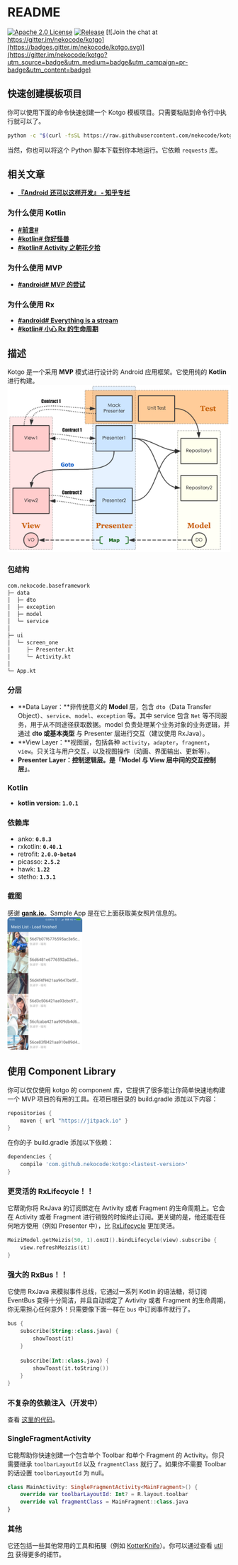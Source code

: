 # README

[![Apache 2.0 License](https://img.shields.io/badge/license-Apache%202.0-blue.svg?style=flat)](http://www.apache.org/licenses/LICENSE-2.0.html) [![Release](https://jitpack.io/v/nekocode/kotgo.svg)](https://jitpack.io/#nekocode/kotgo) [![Join the chat at https://gitter.im/nekocode/kotgo](https://badges.gitter.im/nekocode/kotgo.svg)](https://gitter.im/nekocode/kotgo?utm_source=badge&utm_medium=badge&utm_campaign=pr-badge&utm_content=badge)

## 快速创建模板项目
你可以使用下面的命令快速创建一个 Kotgo 模板项目。只需要粘贴到命令行中执行就可以了。
```bash
python -c "$(curl -fsSL https://raw.githubusercontent.com/nekocode/kotgo/master/project_creator.py)"
```
当然，你也可以将这个 Python 脚本下载到你本地运行。它依赖 `requests` 库。

## 相关文章
- [**『Android 还可以这样开发』 - 知乎专栏**](http://zhuanlan.zhihu.com/kotandroid)  

### 为什么使用 Kotlin
- [**#前言#**](http://zhuanlan.zhihu.com/kotandroid/20313799)
- [**#kotlin# 你好怪兽**](http://zhuanlan.zhihu.com/kotandroid/20314409)
- [**#kotlin# Activity 之朝花夕拾**](http://zhuanlan.zhihu.com/kotandroid/20349241)

### 为什么使用 MVP
- [**#android# MVP 的尝试**](http://zhuanlan.zhihu.com/kotandroid/20358928)

### 为什么使用 Rx
- [**#android# Everything is a stream**](http://zhuanlan.zhihu.com/kotandroid/20498267)
- [**#kotlin# 小心 Rx 的生命周期**](http://zhuanlan.zhihu.com/kotandroid/20514727)


## 描述
Kotgo 是一个采用 **MVP** 模式进行设计的 Android 应用框架。它使用纯的 **Kotlin** 进行构建。  
![](art/layer.png)

### 包结构
```
com.nekocode.baseframework
├─ data
│  ├─ dto
│  ├─ exception
│  ├─ model
│  └─ service
│ 
├─ ui
│  └─ screen_one
│     ├─ Presenter.kt
│     └─ Activity.kt
│
└─ App.kt
```

### 分层
- **Data Layer：**非传统意义的 **Model** 层，包含 `dto`（Data Transfer Object）、`service`、`model`、`exception` 等。其中 service 包含 `Net` 等不同服务，用于从不同途径获取数据。model 负责处理某个业务对象的业务逻辑，并通过 **dto 或基本类型** 与 Presenter 层进行交互（建议使用 RxJava）。
- **View Layer：**视图层，包括各种 `activity`，`adapter`，`fragment`，`view`。只关注与用户交互，以及视图操作（动画、界面输出、更新等）。
- **Presenter Layer：**控制逻辑层。是**「Model 与 View 层中间的交互控制层」**。

### Kotlin
- **kotlin version: `1.0.1`**

### 依赖库
- anko: **`0.8.3`**
- rxkotlin: **`0.40.1`**
- retrofit: **`2.0.0-beta4`**
- picasso: **`2.5.2`**
- hawk: **`1.22`**
- stetho: **`1.3.1`**

### 截图
感谢 **[gank.io](http://gank.io/)**。Sample App 是在它上面获取美女照片信息的。  
![](art/screenshot.png)


## 使用 Component Library
你可以仅仅使用 kotgo 的 component 库，它提供了很多能让你简单快速地构建一个 MVP 项目的有用的工具。在项目根目录的 build.gradle 添加以下内容：
```gradle
repositories {
    maven { url "https://jitpack.io" }
}
```

在你的子 build.gradle 添加以下依赖：
```gradle
dependencies {
    compile 'com.github.nekocode:kotgo:<lastest-version>'
}
```

### 更灵活的 RxLifecycle！！
它帮助你将 RxJava 的订阅绑定在 Avtivity 或者 Fragment 的生命周期上。它会在 Activity 或者 Fragment 进行销毁的时候终止订阅。更关键的是，他还能在任何地方使用（例如 Presenter 中），比 [RxLifecycle](https://github.com/trello/RxLifecycle) 更加灵活。  
```kotlin
MeiziModel.getMeizis(50, 1).onUI().bindLifecycle(view).subscribe {
    view.refreshMeizis(it)
}
```

### 强大的 RxBus！！
它使用 RxJava 来模拟事件总线，它通过一系列 Kotlin 的语法糖，将订阅 EventBus 变得十分简洁，并且自动绑定了 Avtivity 或者 Fragment 的生命周期，你无需担心任何意外！只需要像下面一样在 `bus` 中订阅事件就行了。  
```kotlin
bus {
    subscribe(String::class.java) {
        showToast(it)
    }
    
    subscribe(Int::class.java) {
        showToast(it.toString())
    }
}
```

### 不复杂的依赖注入（开发中）
查看 [这里的代码](https://github.com/nekocode/kotgo/blob/master/sample%2Fsrc%2Fmain%2Fjava%2Fcn%2Fnekocode%2Fkotgo%2Fsample%2FApp.kt#L22-34)。

### SingleFragmentActivity
它能帮助你快速创建一个包含单个 Toolbar 和单个 Fragment 的 Activity。你只需要继承 `toolbarLayoutId` 以及 `fragmentClass` 就行了。如果你不需要 Toolbar 的话设置 `toolbarLayoutId` 为 null。
```kotlin
class MainActivity: SingleFragmentActivity<MainFragment>() {
    override var toolbarLayoutId: Int? = R.layout.toolbar
    override val fragmentClass = MainFragment::class.java
}
```


### 其他
它还包括一些其他常用的工具和拓展（例如 [KotterKnife](https://github.com/JakeWharton/kotterknife)）。你可以通过查看 [util 包](component/src/main/java/cn/nekocode/kotgo/component/util) 获得更多的细节。
